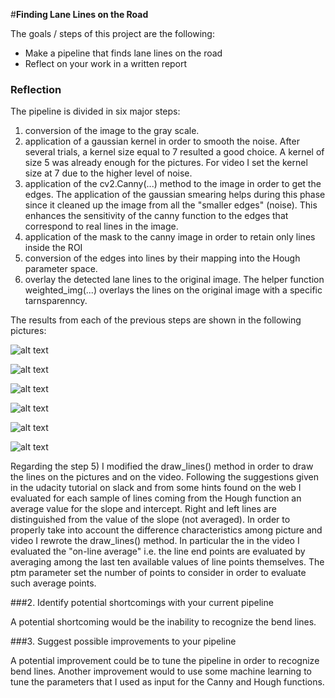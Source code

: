 #**Finding Lane Lines on the Road** 

The goals / steps of this project are the following:
* Make a pipeline that finds lane lines on the road
* Reflect on your work in a written report

### Reflection

The pipeline is divided in six major steps:

1. conversion of the image to the gray scale.
2. application of a gaussian kernel in order to smooth the noise. After several trials, a kernel size equal to 7 resulted a good choice. A kernel of size 5 was already enough for the pictures. For video I set the kernel size at 7 due to the higher level of noise.
3. application of the cv2.Canny(...) method to the image in order to get the edges. The application of the gaussian smearing helps during this phase since it cleaned up the image from all the "smaller edges" (noise). This enhances the sensitivity of the canny function to the edges that correspond to real lines in the image.
4. application of the mask to the canny image in order to retain only lines inside the ROI
5. conversion of the edges into lines by their mapping into the Hough parameter space.
6. overlay the detected lane lines to the original image. The helper function weighted_img(...) overlays the lines on the original image with a specific tarnsparenncy. 

The results from each of the previous steps are shown in the following pictures:

![alt text](https://github.com/fvmassoli/fem-CarND-LaneLines-P1/blob/master/outputs/gray_scale.png "Grayed image")

![alt text](https://github.com/fvmassoli/fem-CarND-LaneLines-P1/blob/master/outputs/blur.png "Filtered image")

![alt text](https://github.com/fvmassoli/fem-CarND-LaneLines-P1/blob/master/outputs/edges.png "Edges")

![alt text](https://github.com/fvmassoli/fem-CarND-LaneLines-P1/blob/master/outputs/edges_roi.png "ROI")

![alt text](https://github.com/fvmassoli/fem-CarND-LaneLines-P1/blob/master/outputs/lines.png "Lines")

![alt text](https://github.com/fvmassoli/fem-CarND-LaneLines-P1/blob/master/outputs/final_result.png "Pipeline final result")

Regarding the step 5) I modified the draw_lines() method in order to draw the lines on the pictures and on the video. Following the suggestions given in the udacity tutorial on slack and from some hints found on the web I evaluated for each sample of lines coming from the Hough function an average value for the slope and intercept. Right and left lines are distinguished from the value of the slope (not averaged).
In order to properly take into account the difference characteristics among picture and video I rewrote the draw_lines() method. In particular the in the video I evaluated the "on-line average" i.e. the line end points are evaluated by averaging among the last ten available values of line points themselves.
The ptm parameter set the number of points to consider in order to evaluate such average points.

###2. Identify potential shortcomings with your current pipeline

A potential shortcoming would be the inability to recognize the bend lines.

###3. Suggest possible improvements to your pipeline

A potential improvement could be to tune the pipeline in order to recognize bend lines.
Another improvement would to use some machine learning to tune the parameters that I used as input for the Canny and Hough functions.
